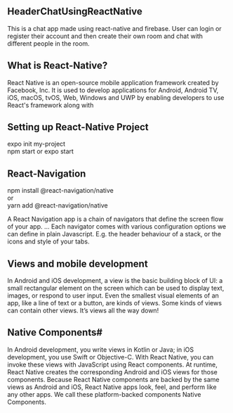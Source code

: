 ## HeaderChatUsingReactNative
This is a chat app made using react-native and firebase. User can login or register their account and then create their own room and chat with different people in the room.

## What is React-Native?
React Native is an open-source mobile application framework created by Facebook, Inc. It is used to develop applications for Android, Android TV, iOS, macOS, tvOS, Web, Windows and UWP by enabling developers to use React's framework along with

## Setting up React-Native Project
expo init my-project <br>
npm start or expo start

## React-Navigation
npm install @react-navigation/native <br>
              or<br>
yarn add @react-navigation/native

A React Navigation app is a chain of navigators that define the screen flow of your app. ... Each navigator comes with various configuration options we can define in plain Javascript. E.g. the header behaviour of a stack, or the icons and style of your tabs.

## Views and mobile development
In Android and iOS development, a view is the basic building block of UI: a small rectangular element on the screen which can be used to display text, images, or respond to user input. Even the smallest visual elements of an app, like a line of text or a button, are kinds of views. Some kinds of views can contain other views. It’s views all the way down!

## Native Components#
In Android development, you write views in Kotlin or Java; in iOS development, you use Swift or Objective-C. With React Native, you can invoke these views with JavaScript using React components. At runtime, React Native creates the corresponding Android and iOS views for those components. Because React Native components are backed by the same views as Android and iOS, React Native apps look, feel, and perform like any other apps. We call these platform-backed components Native Components.
